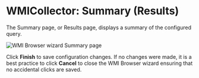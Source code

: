 # WMICollector: Summary (Results)

The Summary page, or Results page, displays a summary of the configured query.

![WMI Browser wizard Summary page](/img/versioned_docs/accessanalyzer_11.6/accessanalyzer/admin/datacollector/adinventory/summary.webp)

Click **Finish** to save configuration changes. If no changes were made, it is a best practice to
click **Cancel** to close the WMI Browser wizard ensuring that no accidental clicks are saved.
